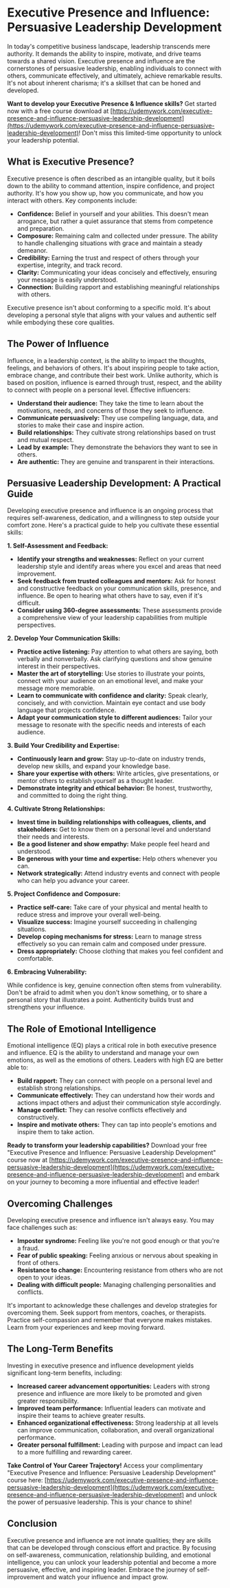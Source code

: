# Executive Presence and Influence: Persuasive Leadership Development

In today's competitive business landscape, leadership transcends mere authority. It demands the ability to inspire, motivate, and drive teams towards a shared vision.  Executive presence and influence are the cornerstones of persuasive leadership, enabling individuals to connect with others, communicate effectively, and ultimately, achieve remarkable results.  It's not about inherent charisma; it's a skillset that can be honed and developed.

**Want to develop your Executive Presence & Influence skills?**  Get started now with a free course download at [https://udemywork.com/executive-presence-and-influence-persuasive-leadership-development](https://udemywork.com/executive-presence-and-influence-persuasive-leadership-development)!  Don't miss this limited-time opportunity to unlock your leadership potential.

## What is Executive Presence?

Executive presence is often described as an intangible quality, but it boils down to the ability to command attention, inspire confidence, and project authority. It's how you show up, how you communicate, and how you interact with others. Key components include:

*   **Confidence:**  Belief in yourself and your abilities. This doesn't mean arrogance, but rather a quiet assurance that stems from competence and preparation.
*   **Composure:** Remaining calm and collected under pressure.  The ability to handle challenging situations with grace and maintain a steady demeanor.
*   **Credibility:**  Earning the trust and respect of others through your expertise, integrity, and track record.
*   **Clarity:**  Communicating your ideas concisely and effectively, ensuring your message is easily understood.
*   **Connection:**  Building rapport and establishing meaningful relationships with others.

Executive presence isn't about conforming to a specific mold. It's about developing a personal style that aligns with your values and authentic self while embodying these core qualities.

## The Power of Influence

Influence, in a leadership context, is the ability to impact the thoughts, feelings, and behaviors of others. It's about inspiring people to take action, embrace change, and contribute their best work. Unlike authority, which is based on position, influence is earned through trust, respect, and the ability to connect with people on a personal level. Effective influencers:

*   **Understand their audience:** They take the time to learn about the motivations, needs, and concerns of those they seek to influence.
*   **Communicate persuasively:**  They use compelling language, data, and stories to make their case and inspire action.
*   **Build relationships:** They cultivate strong relationships based on trust and mutual respect.
*   **Lead by example:** They demonstrate the behaviors they want to see in others.
*   **Are authentic:** They are genuine and transparent in their interactions.

## Persuasive Leadership Development: A Practical Guide

Developing executive presence and influence is an ongoing process that requires self-awareness, dedication, and a willingness to step outside your comfort zone. Here's a practical guide to help you cultivate these essential skills:

**1. Self-Assessment and Feedback:**

*   **Identify your strengths and weaknesses:**  Reflect on your current leadership style and identify areas where you excel and areas that need improvement.
*   **Seek feedback from trusted colleagues and mentors:**  Ask for honest and constructive feedback on your communication skills, presence, and influence.  Be open to hearing what others have to say, even if it's difficult.
*   **Consider using 360-degree assessments:** These assessments provide a comprehensive view of your leadership capabilities from multiple perspectives.

**2. Develop Your Communication Skills:**

*   **Practice active listening:** Pay attention to what others are saying, both verbally and nonverbally. Ask clarifying questions and show genuine interest in their perspectives.
*   **Master the art of storytelling:**  Use stories to illustrate your points, connect with your audience on an emotional level, and make your message more memorable.
*   **Learn to communicate with confidence and clarity:**  Speak clearly, concisely, and with conviction. Maintain eye contact and use body language that projects confidence.
*   **Adapt your communication style to different audiences:** Tailor your message to resonate with the specific needs and interests of each audience.

**3. Build Your Credibility and Expertise:**

*   **Continuously learn and grow:** Stay up-to-date on industry trends, develop new skills, and expand your knowledge base.
*   **Share your expertise with others:**  Write articles, give presentations, or mentor others to establish yourself as a thought leader.
*   **Demonstrate integrity and ethical behavior:**  Be honest, trustworthy, and committed to doing the right thing.

**4. Cultivate Strong Relationships:**

*   **Invest time in building relationships with colleagues, clients, and stakeholders:** Get to know them on a personal level and understand their needs and interests.
*   **Be a good listener and show empathy:**  Make people feel heard and understood.
*   **Be generous with your time and expertise:**  Help others whenever you can.
*   **Network strategically:**  Attend industry events and connect with people who can help you advance your career.

**5. Project Confidence and Composure:**

*   **Practice self-care:**  Take care of your physical and mental health to reduce stress and improve your overall well-being.
*   **Visualize success:**  Imagine yourself succeeding in challenging situations.
*   **Develop coping mechanisms for stress:**  Learn to manage stress effectively so you can remain calm and composed under pressure.
*   **Dress appropriately:**  Choose clothing that makes you feel confident and comfortable.

**6. Embracing Vulnerability:**

While confidence is key, genuine connection often stems from vulnerability.  Don't be afraid to admit when you don't know something, or to share a personal story that illustrates a point. Authenticity builds trust and strengthens your influence.

## The Role of Emotional Intelligence

Emotional intelligence (EQ) plays a critical role in both executive presence and influence.  EQ is the ability to understand and manage your own emotions, as well as the emotions of others.  Leaders with high EQ are better able to:

*   **Build rapport:**  They can connect with people on a personal level and establish strong relationships.
*   **Communicate effectively:**  They can understand how their words and actions impact others and adjust their communication style accordingly.
*   **Manage conflict:** They can resolve conflicts effectively and constructively.
*   **Inspire and motivate others:**  They can tap into people's emotions and inspire them to take action.

**Ready to transform your leadership capabilities?**  Download your free "Executive Presence and Influence: Persuasive Leadership Development" course now at [https://udemywork.com/executive-presence-and-influence-persuasive-leadership-development](https://udemywork.com/executive-presence-and-influence-persuasive-leadership-development) and embark on your journey to becoming a more influential and effective leader!

## Overcoming Challenges

Developing executive presence and influence isn't always easy.  You may face challenges such as:

*   **Imposter syndrome:**  Feeling like you're not good enough or that you're a fraud.
*   **Fear of public speaking:**  Feeling anxious or nervous about speaking in front of others.
*   **Resistance to change:**  Encountering resistance from others who are not open to your ideas.
*   **Dealing with difficult people:**  Managing challenging personalities and conflicts.

It's important to acknowledge these challenges and develop strategies for overcoming them.  Seek support from mentors, coaches, or therapists.  Practice self-compassion and remember that everyone makes mistakes.  Learn from your experiences and keep moving forward.

## The Long-Term Benefits

Investing in executive presence and influence development yields significant long-term benefits, including:

*   **Increased career advancement opportunities:**  Leaders with strong presence and influence are more likely to be promoted and given greater responsibility.
*   **Improved team performance:**  Influential leaders can motivate and inspire their teams to achieve greater results.
*   **Enhanced organizational effectiveness:**  Strong leadership at all levels can improve communication, collaboration, and overall organizational performance.
*   **Greater personal fulfillment:**  Leading with purpose and impact can lead to a more fulfilling and rewarding career.

**Take Control of Your Career Trajectory!**  Access your complimentary "Executive Presence and Influence: Persuasive Leadership Development" course here: [https://udemywork.com/executive-presence-and-influence-persuasive-leadership-development](https://udemywork.com/executive-presence-and-influence-persuasive-leadership-development) and unlock the power of persuasive leadership. This is your chance to shine!

## Conclusion

Executive presence and influence are not innate qualities; they are skills that can be developed through conscious effort and practice. By focusing on self-awareness, communication, relationship building, and emotional intelligence, you can unlock your leadership potential and become a more persuasive, effective, and inspiring leader. Embrace the journey of self-improvement and watch your influence and impact grow.
